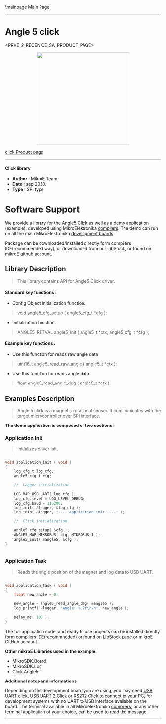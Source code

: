 \mainpage Main Page
 
---
# Angle 5 click

<PRVE_2_RECENICE_SA_PRODUCT_PAGE>

<p align="center">
  <img src="@{CLICK_IMAGE_LINK}" height=300px>
</p>

[click Product page](<CLICK_PRODUCT_PAGE_LINK>)

---


#### Click library 

- **Author**        : MikroE Team
- **Date**          : sep 2020.
- **Type**          : SPI type


# Software Support

We provide a library for the Angle5 Click 
as well as a demo application (example), developed using MikroElektronika 
[compilers](http://shop.mikroe.com/compilers). 
The demo can run on all the main MikroElektronika [development boards](http://shop.mikroe.com/development-boards).

Package can be downloaded/installed directly form compilers IDE(recommended way), or downloaded from our LibStock, or found on mikroE github account. 

## Library Description

> This library contains API for Angle5 Click driver.

#### Standard key functions :

- Config Object Initialization function.
> void angle5_cfg_setup ( angle5_cfg_t *cfg ); 
 
- Initialization function.
> ANGLE5_RETVAL angle5_init ( angle5_t *ctx, angle5_cfg_t *cfg );


#### Example key functions :

- Use this function for reads raw angle data
> uint16_t angle5_read_raw_angle ( angle5_t *ctx );
 
- Use this function for reads angle data
> float angle5_read_angle_deg ( angle5_t *ctx );


## Examples Description

> Angle 5 click is a magnetic rotational sensor. 
> It communicates with the target microcontroller over SPI interface.

**The demo application is composed of two sections :**

### Application Init 

> Initializes driver init.

```c

void application_init ( void )
{
    log_cfg_t log_cfg;
    angle5_cfg_t cfg;

    //  Logger initialization.

    LOG_MAP_USB_UART( log_cfg );
    log_cfg.level = LOG_LEVEL_DEBUG;
    log_cfg.baud = 115200;
    log_init( &logger, &log_cfg );
    log_info( &logger, "---- Application Init ----" );

    //  Click initialization.

    angle5_cfg_setup( &cfg );
    ANGLE5_MAP_MIKROBUS( cfg, MIKROBUS_1 );
    angle5_init( &angle5, &cfg );
}
  
```

### Application Task

> Reads the angle position of the magnet and log data to USB UART.

```c

void application_task ( void )
{
    float new_angle = 0;
    
    new_angle = angle5_read_angle_deg( &angle5 );
    log_printf( &logger, "Angle: %.2f\r\n", new_angle );

    Delay_ms( 100 );
} 

```

The full application code, and ready to use projects can be  installed directly form compilers IDE(recommneded) or found on LibStock page or mikroE GitHub accaunt.

**Other mikroE Libraries used in the example:** 

- MikroSDK.Board
- MikroSDK.Log
- Click.Angle5

**Additional notes and informations**

Depending on the development board you are using, you may need 
[USB UART click](http://shop.mikroe.com/usb-uart-click), 
[USB UART 2 Click](http://shop.mikroe.com/usb-uart-2-click) or 
[RS232 Click](http://shop.mikroe.com/rs232-click) to connect to your PC, for 
development systems with no UART to USB interface available on the board. The 
terminal available in all Mikroelektronika 
[compilers](http://shop.mikroe.com/compilers), or any other terminal application 
of your choice, can be used to read the message.



---
